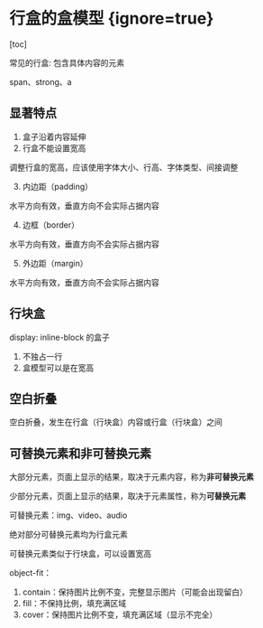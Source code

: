 # 行盒的盒模型 {ignore=true}

[toc]

常见的行盒: 包含具体内容的元素

span、strong、a

## 显著特点

1. 盒子沿着内容延伸
2. 行盒不能设置宽高

调整行盒的宽高，应该使用字体大小、行高、字体类型、间接调整

3. 内边距（padding）

水平方向有效，垂直方向不会实际占据内容

4. 边框（border）

水平方向有效，垂直方向不会实际占据内容

5. 外边距（margin）

水平方向有效，垂直方向不会实际占据内容


## 行块盒

display: inline-block 的盒子

1. 不独占一行
2. 盒模型可以是在宽高

## 空白折叠

空白折叠，发生在行盒（行块盒）内容或行盒（行块盒）之间

## 可替换元素和非可替换元素

大部分元素，页面上显示的结果，取决于元素内容，称为**非可替换元素**

少部分元素，页面上显示的结果，取决于元素属性，称为**可替换元素**

可替换元素：img、video、audio

绝对部分可替换元素均为行盒元素

可替换元素类似于行块盒，可以设置宽高

object-fit：

1. contain：保持图片比例不变，完整显示图片（可能会出现留白）
2. fill：不保持比例，填充满区域
3. cover：保持图片比例不变，填充满区域（显示不完全）
